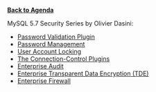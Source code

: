 **[Back to Agenda](./../README.md)**

MySQL 5.7 Security Series by Olivier Dasini:
- [Password Validation Plugin](http://dasini.net/blog/2018/03/01/mysql-security-password-validation-plugin/)
- [Password Management](http://dasini.net/blog/2018/03/07/mysql-security-password-management/)
- [User Account Locking](http://dasini.net/blog/2018/03/14/mysql-security-user-account-locking/)
- [The Connection-Control Plugins](http://dasini.net/blog/2018/03/29/mysql-security-the-connection-control-plugins/)
- [Enterprise Audit](http://dasini.net/blog/2018/04/04/mysql-security-mysql-enterprise-audit/)
- [Enterprise Transparent Data Encryption (TDE)](http://dasini.net/blog/2018/04/10/mysql-security-mysql-enterprise-transparent-data-encryption/)
- [Enterprise Firewall](http://dasini.net/blog/2018/04/16/mysql-security-mysql-enterprise-firewall/)
